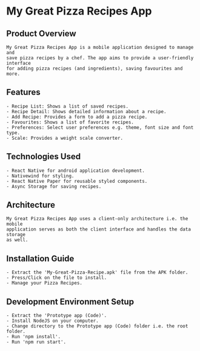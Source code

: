 # My Great Pizza Recipes App

## Product Overview

	My Great Pizza Recipes App is a mobile application designed to manage and 
	save pizza recipes by a chef. The app aims to provide a user-friendly interface
	for adding pizza recipes (and ingredients), saving favourites and more.

## Features 
	- Recipe List: Shows a list of saved recipes. 
	- Recipe Detail: Shows detailed information about a recipe.
	- Add Recipe: Provides a form to add a pizza recipe.
	- Favourites: Shows a list of favorite recipes.
	- Preferences: Select user preferences e.g. theme, font size and font type.
	- Scale: Provides a weight scale converter.

## Technologies Used
	- React Native for android application development.
	- Nativewind for styling.
	- React Native Paper for reusable styled components.
	- Async Storage for saving recipes.

## Architecture
	My Great Pizza Recipes App uses a client-only architecture i.e. the mobile
	application serves as both the client interface and handles the data storage
	as well.

## Installation Guide
	- Extract the 'My-Great-Pizza-Recipe.apk' file from the APK folder.
	- Press/Click on the file to install.
	- Manage your Pizza Recipes.

## Development Environment Setup
	- Extract the 'Prototype app (Code)'.
	- Install NodeJS on your computer.
	- Change directory to the Prototype app (Code) folder i.e. the root folder.
	- Run 'npm install'.
	- Run 'npm run start'.